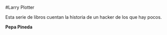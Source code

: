 #Larry Plotter

Esta serie de libros cuentan la historia de un hacker de los que hay pocos.

**Pepa Pineda**

